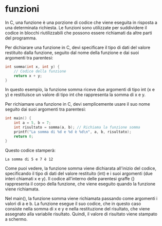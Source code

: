 # funzioni

In C, una funzione è una porzione di codice che viene eseguita in risposta a una determinata richiesta. Le funzioni sono utilizzate per suddividere il codice in blocchi riutilizzabili che possono essere richiamati da altre parti del programma.

Per dichiarare una funzione in C, devi specificare il tipo di dati del valore restituito dalla funzione, seguito dal nome della funzione e dai suoi argomenti tra parentesi:

```c
int somma(int x, int y) {
    // Codice della funzione
    return x + y;
}
```

In questo esempio, la funzione somma riceve due argomenti di tipo int (x e y) e restituisce un valore di tipo int che rappresenta la somma di x e y.

Per richiamare una funzione in C, devi semplicemente usare il suo nome seguito dai suoi argomenti tra parentesi:

```c
int main() {
    int a = 5, b = 7;
    int risultato = somma(a, b); // Richiama la funzione somma
    printf("La somma di %d e %d è %d\n", a, b, risultato);
    return 0;
}
```

Questo codice stamperà:

```text
La somma di 5 e 7 è 12
```

Come puoi vedere, la funzione somma viene dichiarata all'inizio del codice, specificando il tipo di dati del valore restituito (int) e i suoi argomenti (due interi chiamati x e y). Il codice all'interno delle parentesi graffe {} rappresenta il corpo della funzione, che viene eseguito quando la funzione viene richiamata.

Nel main(), la funzione somma viene richiamata passando come argomenti i valori di a e b. La funzione esegue il suo codice, che in questo caso consiste nella somma di x e y e nella restituzione del risultato, che viene assegnato alla variabile risultato. Quindi, il valore di risultato viene stampato a schermo.